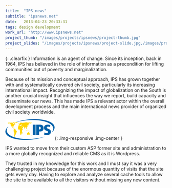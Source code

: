 ```yaml
---
title:  "IPS news"
subtitle: "ipsnews.net"
date:   2013-04-23 20:33:31
tags: design development
work_url: "http://www.ipsnews.net"
project_thumb: "/images/projects/ipsnews/project-thumb.jpg"
project_slides: "/images/projects/ipsnews/project-slide.jpg,/images/projects/ipsnews/project-slide2.jpg,/images/projects/ipsnews/project-slide3.jpg"
---
```


{: .clearfix }
Information is an agent of change. Since its inception, back in 1964, IPS has believed in the role of information as a precondition for lifting communities out of poverty and marginalization.

Because of its mission and conceptual approach, IPS has grown together with and systematically covered civil society, particularly its increasing international impact. Recognizing the impact of globalization on the South is another crucial insight that influences the way we report, build capacity and disseminate our news. This has made IPS a relevant actor within the overall development process and the main international news provider of organized civil society worldwide.

![](/images/projects/ipsnews/company-logo.png){: .img-responsive .img-center }

IPS wanted to move from their custom ASP former site and administration to a more globally recognized and reliable CMS as it is Wordpress.

They trusted in my knowledge for this work and I must say it was a very challenging project because of the enormous quantity of visits that the site gets every day. Having to explore and analyze several cache tools to allow the site to be available to all the visitors without missing any new content.
